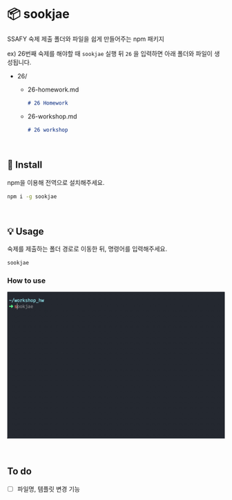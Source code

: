 # 📦 sookjae

SSAFY 숙제 제출 폴더와 파일을 쉽게 만들어주는 npm 패키지

ex) 26번째 숙제를 해야할 때 `sookjae` 실행 뒤 `26` 을 입력하면 아래 폴더와 파일이 생성됩니다.

* 26/

  * 26-homework.md

    ```markdown
    # 26 Homework
    ```

    

  * 26-workshop.md 

    ```markdown
    # 26 workshop
    ```



&nbsp;

## 🚀 Install

npm을 이용해 전역으로 설치해주세요.

```bash
npm i -g sookjae
```



&nbsp;

## 💡 Usage

숙제를 제출하는 폴더 경로로 이동한 뒤, 명령어를 입력해주세요.

```bash
sookjae
```



### How to use

<img src="./assets/guide.gif" alt="사용법" width=700/>


&nbsp;
## To do
- [ ] 파일명, 템플릿 변경 기능
